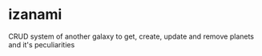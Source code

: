 # izanami
CRUD system of another galaxy to get, create, update and remove planets and it's peculiarities
